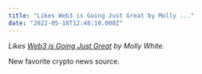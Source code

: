 ```yaml
---
title: "Likes Web3 is Going Just Great by Molly ..."
date: "2022-05-18T12:48:10.000Z"
---
```


_Likes [Web3 is Going Just Great](https://web3isgoinggreat.com/) by Molly White._

New favorite crypto news source.
